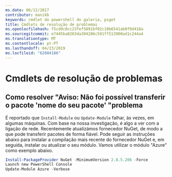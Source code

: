 ```yaml
---
ms.date: 06/12/2017
contributor: manikb
keywords: cmdlet do powershell do galeria, psget
title: Cmdlets de resolução de problemas
ms.openlocfilehash: f5cd9c0cc23fef5891bf02c10b6541ab0f9d418a
ms.sourcegitcommit: e7445ba8203da304286c591ff513900ad1c244a4
ms.translationtype: MT
ms.contentlocale: pt-PT
ms.lasthandoff: 04/23/2019
ms.locfileid: "62084186"
---
```

# <a name="troubleshooting-cmdlets"></a>Cmdlets de resolução de problemas

## <a name="how-to-resolve-warning-package-your-package-name-failed-to-download-issue"></a>Como resolver "Aviso: Não foi possível transferir o pacote 'nome do seu pacote' "problema

É reportado que `Install-Module` ou `Update-Module` falhar, às vezes, em algumas máquinas.
Com base na nossa investigação, é algo a ver com a ligação de rede.
Recentemente atualizámos fornecedor NuGet, de modo a que pode transferir pacotes de forma fiável.
Pode seguir as instruções abaixo para instalar a compilação mais recente do fornecedor NuGet e, em seguida, instalar ou atualizar o seu módulo.
Vamos utilizar o módulo "Azure" como exemplo abaixo.

```powershell
Install-PackageProvider NuGet -MinimumVersion 2.8.5.206 -Force
Launch new PowerShell Console
Update-Module Azure -Verbose
```
